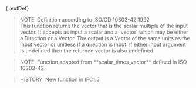 { .extDef}
> NOTE&nbsp; Definition according to ISO/CD 10303-42:1992  
> This function returns the vector that is the scalar multiple of the input vector. It accepts as input a scalar and a 'vector' which may be either a Direction or a Vector. The output is a Vector of the same units as the input vector or unitless if a direction is input. If either input argument is undefined then the returned vector is also undefined.

> NOTE&nbsp; Function adapted from \*\*scalar_times_vector\*\* defined in ISO 10303-42.

> HISTORY&nbsp; New function in IFC1.5
